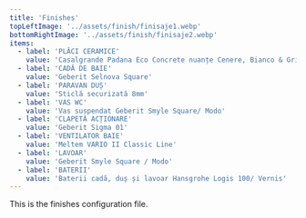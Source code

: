 ```yaml
---
title: 'Finishes'
topLeftImage: '../assets/finish/finisaje1.webp'
bottomRightImage: '../assets/finish/finisaje2.webp'
items:
  - label: 'PLĂCI CERAMICE'
    value: 'Casalgrande Padana Eco Concrete nuanțe Cenere, Bianco & Grigio'
  - label: 'CADĂ DE BAIE'
    value: 'Geberit Selnova Square'
  - label: 'PARAVAN DUȘ'
    value: 'Sticlă securizată 8mm'
  - label: 'VAS WC'
    value: 'Vas suspendat Geberit Smyle Square/ Modo'
  - label: 'CLAPETĂ ACȚIONARE'
    value: 'Geberit Sigma 01'
  - label: 'VENTILATOR BAIE'
    value: 'Meltem VARIO II Classic Line'
  - label: 'LAVOAR'
    value: 'Geberit Smyle Square / Modo'
  - label: 'BATERII'
    value: 'Baterii cadă, duș și lavoar Hansgrohe Logis 100/ Vernis'
---
```


This is the finishes configuration file.
